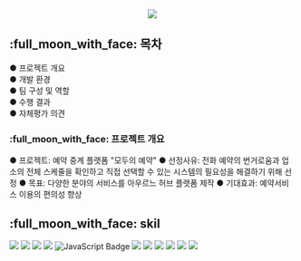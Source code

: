 <div align="center">
    <img src="https://capsule-render.vercel.app/api?type=waving&color=FFEDC9&height=140&section=header&text=RESERVATION&fontSize=40" />
</div>
<h2>
    :full_moon_with_face: 목차
</h2>
<tr>
    ● 프로젝트 개요 <br>
    ● 개발 환경 <br>
    ● 팀 구성 및 역할<br>
    ● 수행 결과<br>
    ● 자체평가 의견<br>
</tr>
<h3>
    :full_moon_with_face: 프로젝트 개요
</h3>
<tr>
    ● 프로젝트: 예약 중계 플랫폼 "모두의 예약"
    ● 선정사유: 전화 예약의 번거로움과 업소의 전체 스케줄을 확인하고 직접 선택할 수 있는 시스템의 필요성을 해결하기 위해 선정
    ● 목표: 다양한 분야의 서비스를 아우르느 허브 플랫폼 제작
    ● 기대효과: 예약서비스 이용의 편의성 향상 
</tr>
    
<h2>
    :full_moon_with_face: skil
</h2>
<div>
    <img src="https://img.shields.io/badge/java-007396?style=for-the-badge&logo=java&logoColor=white">
    <img src="https://img.shields.io/badge/html5-E34F26?style=for-the-badge&logo=html5&logoColor=white">
    <img src="https://img.shields.io/badge/css-1572B6?style=for-the-badge&logo=css3&logoColor=white">
    <img src="https://img.shields.io/badge/jquery-0769AD?style=for-the-badge&logo=jquery&logoColor=white">
    <img src="https://img.shields.io/badge/JavaScript-F7DF1E?style=for-the-badge&logo=JavaScript&logoColor=white" alt="JavaScript Badge" />
    <img src="https://img.shields.io/badge/spring-6DB33F?style=for-the-badge&logo=spring&logoColor=white">
    <img src="https://img.shields.io/badge/springboot-6DB33F?style=for-the-badge&logo=springboot&logoColor=white">
    <img src="https://img.shields.io/badge/oracle-F80000?style=for-the-badge&logo=oracle&logoColor=white">
    <img src="https://img.shields.io/badge/mysql-4479A1?style=for-the-badge&logo=mysql&logoColor=white">
    <img src="https://img.shields.io/badge/apache tomcat-F8DC75?style=for-the-badge&logo=apachetomcat&logoColor=white">
    <img src="https://img.shields.io/badge/github-181717?style=for-the-badge&logo=github&logoColor=white">
</div>
<h2></h2>





